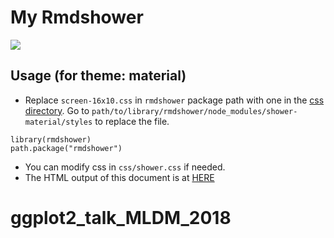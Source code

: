 # My Rmdshower

[![](http://www.r-pkg.org/badges/version/rmdshower)](http://www.r-pkg.org/pkg/rmdshower)

## Usage (for theme: material)

+ Replace `screen-16x10.css` in `rmdshower` package path with 
one in the [css directory](css/screen-16x10.css).
Go to
`path/to/library/rmdshower/node_modules/shower-material/styles`
to replace the file.

```{r}
library(rmdshower)
path.package("rmdshower")
```

+ You can modify css in `css/shower.css` if needed.
+ The HTML output of this document is at [HERE](https://leoluyi.github.io/my_rmdshower)
# ggplot2_talk_MLDM_2018

